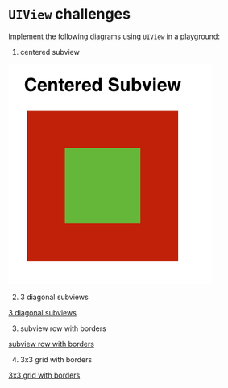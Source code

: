 # `UIView` challenges

Implement the following diagrams using `UIView` in a playground: 

1. centered subview

![centered subview](./challenge1.png "centered subview")

2. 3 diagonal subviews

[3 diagonal subviews](./challenge2)

3. subview row with borders

[subview row with borders](./challenge3)

4. 3x3 grid with borders

[3x3 grid with borders](./challenge4)

